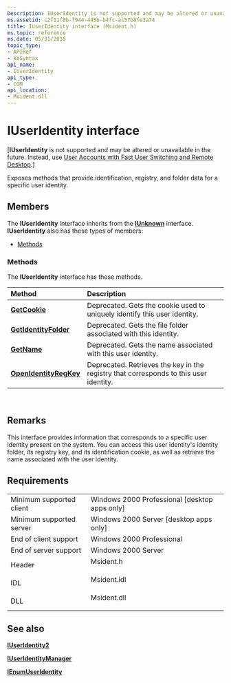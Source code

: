 ```yaml
---
Description: IUserIdentity is not supported and may be altered or unavailable in the future. Instead, use User Accounts with Fast User Switching and Remote Desktop.
ms.assetid: c2f11f8b-f944-445b-b4fc-ac57b0fe3a74
title: IUserIdentity interface (Msident.h)
ms.topic: reference
ms.date: 05/31/2018
topic_type: 
- APIRef
- kbSyntax
api_name: 
- IUserIdentity
api_type: 
- COM
api_location: 
- Msident.dll
---
```


# IUserIdentity interface

\[**IUserIdentity** is not supported and may be altered or unavailable in the future. Instead, use [User Accounts with Fast User Switching and Remote Desktop](fastuserswitching.md).\]

Exposes methods that provide identification, registry, and folder data for a specific user identity.

## Members

The **IUserIdentity** interface inherits from the [**IUnknown**](https://msdn.microsoft.com/library/ms680509(v=VS.85).aspx) interface. **IUserIdentity** also has these types of members:

-   [Methods](#methods)

### Methods

The **IUserIdentity** interface has these methods.



| Method                                                         | Description                                                                                      |
|:---------------------------------------------------------------|:-------------------------------------------------------------------------------------------------|
| [**GetCookie**](iuseridentity-getcookie.md)                   | Deprecated. Gets the cookie used to uniquely identify this user identity.<br/>             |
| [**GetIdentityFolder**](iuseridentity-getidentityfolder.md)   | Deprecated. Gets the file folder associated with this identity.<br/>                       |
| [**GetName**](iuseridentity-getname.md)                       | Deprecated. Gets the name associated with this user identity.<br/>                         |
| [**OpenIdentityRegKey**](iuseridentity-openidentityregkey.md) | Deprecated. Retrieves the key in the registry that corresponds to this user identity.<br/> |



 

## Remarks

This interface provides information that corresponds to a specific user identity present on the system. You can access this user identity's identity folder, its registry key, and its identification cookie, as well as retrieve the name associated with the user identity.

## Requirements



|                                     |                                                                                        |
|-------------------------------------|----------------------------------------------------------------------------------------|
| Minimum supported client<br/> | Windows 2000 Professional \[desktop apps only\]<br/>                             |
| Minimum supported server<br/> | Windows 2000 Server \[desktop apps only\]<br/>                                   |
| End of client support<br/>    | Windows 2000 Professional<br/>                                                   |
| End of server support<br/>    | Windows 2000 Server<br/>                                                         |
| Header<br/>                   | <dl> <dt>Msident.h</dt> </dl>   |
| IDL<br/>                      | <dl> <dt>Msident.idl</dt> </dl> |
| DLL<br/>                      | <dl> <dt>Msident.dll</dt> </dl> |



## See also

<dl> <dt>

[**IUserIdentity2**](iuseridentity2.md)
</dt> <dt>

[**IUserIdentityManager**](iuseridentitymanager.md)
</dt> <dt>

[**IEnumUserIdentity**](ienumuseridentity.md)
</dt> </dl>

 

 




